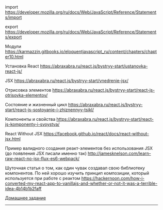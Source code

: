 import
https://developer.mozilla.org/ru/docs/Web/JavaScript/Reference/Statements/import

export
https://developer.mozilla.org/ru/docs/Web/JavaScript/Reference/Statements/export

Модули
https://karmazzin.gitbooks.io/eloquentjavascript_ru/content/chapters/chapter10.html

Установка  React
https://abraxabra.ru/react.js/bystryy-start/ustanovka-react-js/

JSX
https://abraxabra.ru/react.js/bystryy-start/vnedrenie-jsx/

Отрисовка элементов
https://abraxabra.ru/react.js/bystryy-start/react-js-otrisovka-elementov/

Состояние и жизненный цикл
https://abraxabra.ru/react.js/bystryy-start/react-js-sostoyanie-i-zhiznennyy-tsikl/

Компоненты и свойства
https://abraxabra.ru/react.js/bystryy-start/react-js-komponenty-i-svoystva/

React Without JSX
https://facebook.github.io/react/docs/react-without-jsx.html

Пример валидного создания реакт-элементов без использования JSX (до появления JSX писали именно так)
http://jamesknelson.com/learn-raw-react-no-jsx-flux-es6-webpack/

Шуточная статья о том, как один чувак создавал свою библиотеку компонентов. По ней хорошо изучить принцип композиции, который используется при работе с реактом
https://hackernoon.com/how-i-converted-my-react-app-to-vanillajs-and-whether-or-not-it-was-a-terrible-idea-4b14b1b2faff

[Домашнее задание](/task1)

---
